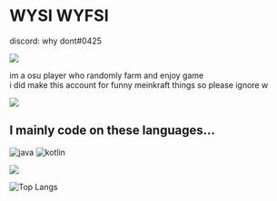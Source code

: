 # WYSI WYFSI
discord: why dont#0425 

![](https://discord.c99.nl/widget/theme-4/711819685024497694.png)

im a osu player who randomly farm and enjoy game \
i did make this account for funny meinkraft things so please ignore w 

![](https://komarev.com/ghpvc/?username=exit-scammed) 

I mainly code on these languages...
-
![java](https://img.shields.io/badge/-java-blue?style=for-the-badge&logo=java&logoColor=white)
![kotlin](https://img.shields.io/badge/-kotlin-blue?style=for-the-badge&logo=kotlin&logoColor=white)

![](https://github-readme-stats.vercel.app/api?username=exit-scammed&show_icons=true&theme=tokyonight)

![Top Langs](https://github-readme-stats.vercel.app/api/top-langs/?username=exit-scammed)

